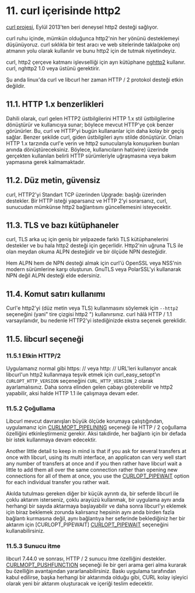 # 11. curl içerisinde http2

[curl projesi](http://curl.haxx.se/), Eylül 2013'ten beri deneysel http2 desteği sağlıyor.

curl ruhu içinde, mümkün olduğunca http2'nin her yönünü desteklemeyi düşünüyoruz. curl sıklıkla bir test aracı ve web sitelerinde takla(poke on) atmanın yolu olarak kullanılır ve bunu http2 için de tutmak niyetindeyiz.

curl, http2 çerçeve katmanı işlevselliği için ayrı kütüphane [nghttp2](https://nghttp2.org/) kullanır. curl, nghttp2 1.0 veya üstünü gerektirir.

Şu anda linux'da curl ve libcurl her zaman HTTP / 2 protokol desteği etkin değildir.

## 11.1. HTTP 1.x benzerlikleri

Dahili olarak, curl gelen HTTP2 üstbilgilerini HTTP 1.x stil üstbilgilerine dönüştürür ve kullanıcıya sunar; böylece mevcut HTTP'ye çok benzer görünürler. Bu, curl ve HTTP'yi bugün kullananlar için daha kolay bir geçiş sağlar. Benzer şekilde curl, giden üstbilgileri aynı stilde dönüştürür. Onları HTTP 1.x tarzında curl'e verin ve http2 sunucularıyla konuşurken bunları anında dönüştüreceksiniz. Böylece, kullanıcıların hat(wire) üzerinde gerçekten kullanılan belirli HTTP sürümleriyle uğraşmasına veya bakım yapmasına gerek kalmamaktadır.

## 11.2. Düz metin, güvensiz

curl, HTTP2'yi Standart TCP üzerinden Upgrade: başlığı üzerinden destekler. Bir HTTP isteği yaparsanız ve HTTP 2'yi sorarsanız, curl, sunucudan mümkünse http2 bağlantısını güncellemesini isteyecektir.

## 11.3. TLS ve bazı kütüphaneler

curl, TLS arka uç için geniş bir yelpazede farklı TLS kütüphanelerini destekler ve bu hala http2 desteği için geçerlidir.  Http2'nin uğruna TLS ile olan meydan okuma ALPN desteğidir ve bir ölçüde NPN desteğidir.

Hem ALPN hem de NPN desteği almak için curl'ü OpenSSL veya NSS'nin modern sürümlerine karşı oluşturun. GnuTLS veya PolarSSL'yi kullanarak NPN değil ALPN desteği elde edersiniz.

## 11.4. Komut satırı kullanımı

Curl'e http2'yi (düz metin veya TLS) kullanmasını söylemek için `--http2` seçeneğini (yani" tire çizgisi http2 ") kullanırsınız. curl hâlâ HTTP / 1.1 varsayılanıdır, bu nedenle HTTP2'yi istediğinizde ekstra seçenek gereklidir.

## 11.5. libcurl seçeneği

### 11.5.1 Etkin HTTP/2

Uygulamanız normal gibi https: // veya http: // URL'leri kullanıyor ancak libcurl'un http2 kullanmaya teşvik etmek için curl_easy_setopt'ın `CURLOPT_HTTP_VERSION` seçeneğini `CURL_HTTP_VERSION_2` olarak ayarlamalısınız. Daha sonra elinden gelen çabayı gösterebilir ve http2 yapabilir, aksi halde HTTP 1.1 ile çalışmaya devam eder.

### 11.5.2 Çoğullama

Libcurl mevcut davranışları büyük ölçüde korumaya çalıştığından, uygulamanız için [CURLMOPT_PIPELINING](http://curl.haxx.se/libcurl/c/CURLMOPT_PIPELINING.html) seçeneği ile HTTP / 2 çoğullama özelliğini etkinleştirmeniz gerekir. Aksi takdirde, her bağlantı için bir defada bir istek kullanmaya devam edecektir.

Another little detail to keep in mind is that if you ask for several transfers
at once with libcurl, using its multi interface, an applicaton can very well
start any number of transfers at once and if you then rather have libcurl wait
a little to add them all over the same connection rather than opening new
connections for all of them at once, you use the
[CURLOPT_PIPEWAIT](http://curl.haxx.se/libcurl/c/CURLOPT_PIPEWAIT.html) option
for each individual transfer you rather wait.

Akılda tutulması gereken diğer bir küçük ayrıntı da, bir seferde libcurl ile çoklu aktarım isterseniz, çoklu arayüzü kullanmak, bir uygulama aynı anda herhangi bir sayıda aktarmaya başlayabilir ve daha sonra libcurl'yı eklemek için biraz beklemek zorunda kalırsanız hepsinin aynı anda birden fazla bağlantı kurmasına değil, aynı bağlantıya her seferinde beklediğiniz her bir aktarım için [CURLOPT_PIPEWAIT] [CURLOPT_PIPEWAIT](http://curl.haxx.se/libcurl/c/CURLOPT_PIPEWAIT.html) seçeneğini kullanabilirsiniz.

### 11.5.3 Sunucu itme

libcurl 7.44.0 ve sonrası, HTTP / 2 sunucu itme özelliğini destekler. [CURLMOPT_PUSHFUNCTION](http://curl.haxx.se/libcurl/c/CURLMOPT_PUSHFUNCTION.html) seçeneği ile bir geri arama geri alma kurarak bu özelliğin avantajından yararlanabilirsiniz. Baskı uygulama tarafından kabul edilirse, başka herhangi bir aktarımda olduğu gibi, CURL kolay işleyici olarak yeni bir aktarım oluşturacak ve içeriği teslim edecektir.